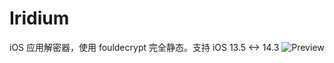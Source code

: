# Iridium

iOS 应用解密器，使用 fouldecrypt 完全静态。支持 iOS 13.5 <-> 14.3
![Preview](./Workflow/Preview/main.png)
